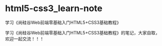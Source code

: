 # html5-css3_learn-note
学习《尚硅谷Web前端零基础入门HTML5+CSS3基础教程》

学习《尚硅谷Web前端零基础入门HTML5+CSS3基础教程》的笔记，大家自取，欢迎一起交流！！！
